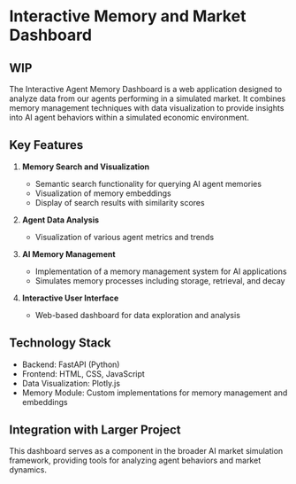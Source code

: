 # Interactive Memory and Market Dashboard

## WIP

The Interactive Agent Memory Dashboard is a web application designed to analyze data from our agents performing in a simulated market. It combines memory management techniques with data visualization to provide insights into AI agent behaviors within a simulated economic environment.

## Key Features

1. **Memory Search and Visualization**
   - Semantic search functionality for querying AI agent memories
   - Visualization of memory embeddings
   - Display of search results with similarity scores

2. **Agent Data Analysis**
   - Visualization of various agent metrics and trends

3. **AI Memory Management**
   - Implementation of a memory management system for AI applications
   - Simulates memory processes including storage, retrieval, and decay

4. **Interactive User Interface**
   - Web-based dashboard for data exploration and analysis

## Technology Stack

- Backend: FastAPI (Python)
- Frontend: HTML, CSS, JavaScript
- Data Visualization: Plotly.js
- Memory Module: Custom implementations for memory management and embeddings

## Integration with Larger Project

This dashboard serves as a component in the broader AI market simulation framework, providing tools for analyzing agent behaviors and market dynamics.

